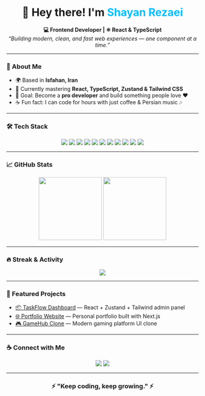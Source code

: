 <!-- 💫 GitHub Profile README by Mahyar for Shayan Rezaei 😎 -->

<h1 align="center">👋 Hey there! I'm <span style="color:#00BFFF;">Shayan Rezaei</span></h1>

<p align="center">
  <b>💻 Frontend Developer | ⚛️ React & TypeScript</b><br/>
  <i>“Building modern, clean, and fast web experiences — one component at a time.”</i>
</p>

---

### 🚀 About Me  
- 🌍 Based in **Isfahan, Iran**  
- 🧠 Currently mastering **React, TypeScript, Zustand & Tailwind CSS**  
- 🎯 Goal: Become a **pro developer** and build something people love ❤️  
- ☕ Fun fact: I can code for hours with just coffee & Persian music 🎶  

---

### 🛠️ Tech Stack
<p align="center">
  <img src="https://img.shields.io/badge/-HTML5-E34F26?style=for-the-badge&logo=html5&logoColor=white"/>
  <img src="https://img.shields.io/badge/-CSS3-1572B6?style=for-the-badge&logo=css3&logoColor=white"/>
  <img src="https://img.shields.io/badge/-SASS-CC6699?style=for-the-badge&logo=sass&logoColor=white"/>
  <img src="https://img.shields.io/badge/-TailwindCSS-38B2AC?style=for-the-badge&logo=tailwind-css&logoColor=white"/>
  <img src="https://img.shields.io/badge/-JavaScript-F7DF1E?style=for-the-badge&logo=javascript&logoColor=black"/>
  <img src="https://img.shields.io/badge/-TypeScript-3178C6?style=for-the-badge&logo=typescript&logoColor=white"/>
  <img src="https://img.shields.io/badge/-React.js-61DAFB?style=for-the-badge&logo=react&logoColor=black"/>
  <img src="https://img.shields.io/badge/-React%20Router-CA4245?style=for-the-badge&logo=react-router&logoColor=white"/>
  <img src="https://img.shields.io/badge/-React%20Query-FF4154?style=for-the-badge&logo=react-query&logoColor=white"/>
  <img src="https://img.shields.io/badge/-Zustand-333333?style=for-the-badge"/>
  <img src="https://img.shields.io/badge/-Git-F05032?style=for-the-badge&logo=git&logoColor=white"/>
</p>

---

### 📈 GitHub Stats
<p align="center">
  <img src="https://github-readme-stats.vercel.app/api?username=shayan-rezaei&show_icons=true&theme=tokyonight&hide_border=true&border_radius=12" height="165"/>
  <img src="https://github-readme-stats.vercel.app/api/top-langs/?username=shayan-rezaei&layout=compact&theme=tokyonight&hide_border=true&border_radius=12" height="165"/>
</p>

---

### 🔥 Streak & Activity
<p align="center">
  <img src="https://streak-stats.demolab.com?user=shayan-rezaei&theme=tokyonight&hide_border=true&border_radius=12" />
</p>

---

### 💼 Featured Projects
- [📦 TaskFlow Dashboard](https://github.com/shayan-rezaei/taskflow) — React + Zustand + Tailwind admin panel  
- [🌐 Portfolio Website](https://github.com/shayan-rezaei/portfolio) — Personal portfolio built with Next.js  
- [🎮 GameHub Clone](https://github.com/shayan-rezaei/gamehub) — Modern gaming platform UI clone  

---

### ☕ Connect with Me
<p align="center">
  <a href="https://github.com/shayan-rezaei"><img src="https://img.shields.io/badge/-GitHub-181717?style=for-the-badge&logo=github&logoColor=white"/></a>
  <a href="mailto:shayan.rezzaei@gmail.com"><img src="https://img.shields.io/badge/-Email-D14836?style=for-the-badge&logo=gmail&logoColor=white"/></a>
</p>

---

<h3 align="center">⚡ "Keep coding, keep growing." ⚡</h3>

